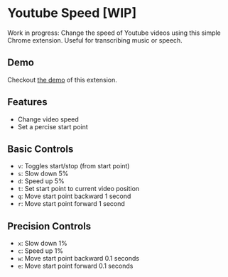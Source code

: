 # Youtube Speed [WIP]

Work in progress: Change the speed of Youtube videos using this simple Chrome extension. Useful for transcribing music or speech.

## Demo

Checkout [the demo](https://chrome.google.com/webstore/detail/youtube-speed-changer/lpdejbagojlmdllknjdoonhkieeecpch) of this extension.

## Features

- Change video speed
- Set a percise start point

## Basic Controls

- `v`: Toggles start/stop (from start point)
- `s`: Slow down 5%
- `d`: Speed up 5%
- `t`: Set start point to current video position
- `q`: Move start point backward 1 second
- `r`: Move start point forward 1 second

## Precision Controls

- `x`: Slow down 1%
- `c`: Speed up 1%
- `w`: Move start point backward 0.1 seconds
- `e`: Move start point forward 0.1 seconds
